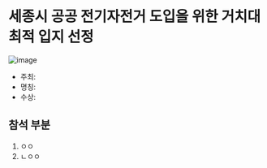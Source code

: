 # 세종시 공공 전기자전거 도입을 위한 거치대 최적 입지 선정

![image](https://github.com/user-attachments/assets/5f9fe84d-e49d-4157-a16a-0d8c766c16f6)
- 주최:
- 명칭:
- 수상:

## 참석 부분
1. ㅇㅇ
2. ㄴㅇㅇ

